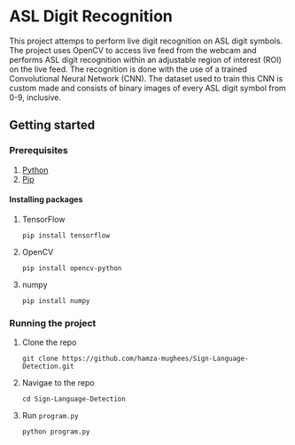 # ASL Digit Recognition

This project attemps to perform live digit recognition on ASL digit symbols. The project uses OpenCV to access live feed from the webcam and performs ASL digit recognition within an adjustable region of interest (ROI) on the live feed. The recognition is done with the use of a trained Convolutional Neural Network (CNN). The dataset used to train this CNN is custom made and consists of binary images of every ASL digit symbol from 0-9, inclusive.

## Getting started

### Prerequisites

1. [Python](https://www.python.org/)
2. [Pip](https://pip.pypa.io/en/stable/installation/)

#### Installing packages

1. TensorFlow
   ```
   pip install tensorflow
   ```
2. OpenCV
   ```
   pip install opencv-python
   ```
3. numpy
   ```
   pip install numpy
   ```

### Running the project

1. Clone the repo
   ```
   git clone https://github.com/hamza-mughees/Sign-Language-Detection.git
   ```
2. Navigae to the repo
   ```
   cd Sign-Language-Detection
   ```
3. Run `program.py`
   ```
   python program.py
   ```